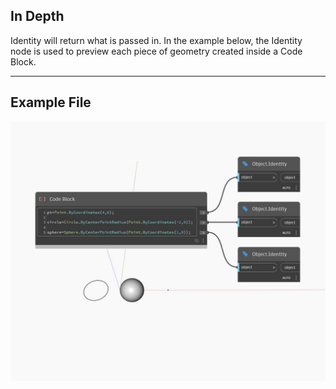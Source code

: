 ## In Depth
Identity will return what is passed in. In the example below, the Identity node is used to preview each piece of geometry created inside a Code Block.
___
## Example File

![Identity](./DSCore.Object.Identity_img.jpg)

